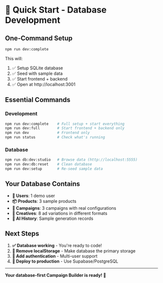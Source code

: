 # 🚀 Quick Start - Database Development

## One-Command Setup
```bash
npm run dev:complete
```
This will:
1. ✅ Setup SQLite database
2. ✅ Seed with sample data  
3. ✅ Start frontend + backend
4. ✅ Open at http://localhost:3001

## Essential Commands

### Development
```bash
npm run dev:complete    # Full setup + start everything
npm run dev:full        # Start frontend + backend only  
npm run dev             # Frontend only
npm run status          # Check what's running
```

### Database
```bash
npm run db:dev:studio   # Browse data (http://localhost:5555)
npm run dev:db:reset    # Clean database
npm run dev:setup       # Re-seed sample data
```

## Your Database Contains

- **👤 Users**: 1 demo user
- **📦 Products**: 3 sample products  
- **🎯 Campaigns**: 3 campaigns with real configurations
- **🎨 Creatives**: 8 ad variations in different formats
- **🤖 AI History**: Sample generation records

## Next Steps

1. **✅ Database working** - You're ready to code!
2. **🎯 Remove localStorage** - Make database the primary storage
3. **🔐 Add authentication** - Multi-user support
4. **🚀 Deploy to production** - Use Supabase/PostgreSQL

---

**Your database-first Campaign Builder is ready! 🎉** 